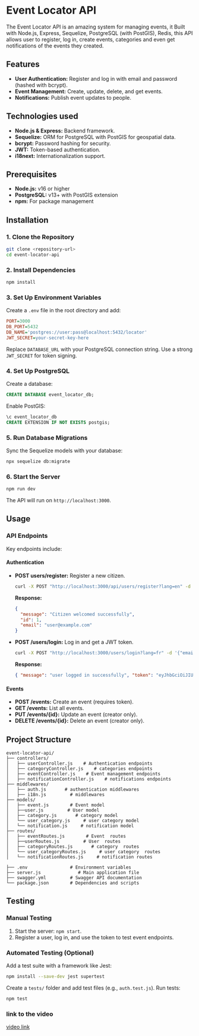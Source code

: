 # Event Locator API

The Event Locator API is an amazing system for managing events, it Built with Node.js, Express, Sequelize, PostgreSQL (with PostGIS), Redis, this API allows user to register, log in, create events, categories and even get notifications of the events they created.

## Features

- **User Authentication:** Register and log in with email and password (hashed with bcrypt).
- **Event Management:** Create, update, delete, and get events.
- **Notifications:** Publish event updates to people.
  

## Technologies used

- **Node.js & Express:** Backend framework.
- **Sequelize:** ORM for PostgreSQL with PostGIS for geospatial data.
- **bcrypt:** Password hashing for security.
- **JWT:** Token-based authentication.
- **i18next:** Internationalization support.
  

## Prerequisites

- **Node.js:** v16 or higher
- **PostgreSQL:** v13+ with PostGIS extension
- **npm:** For package management

## Installation

### 1. Clone the Repository

```bash
git clone <repository-url>
cd event-locator-api
```

### 2. Install Dependencies

```bash
npm install
```

### 3. Set Up Environment Variables

Create a `.env` file in the root directory and add:

```ini
PORT=3000
DB_PORT=5432
DB_NAME='postgres://user:pass@localhost:5432/locator'
JWT_SECRET=your-secret-key-here
```

Replace `DATABASE_URL` with your PostgreSQL connection string. Use a strong `JWT_SECRET` for token signing.

### 4. Set Up PostgreSQL

Create a database:

```sql
CREATE DATABASE event_locator_db;
```

Enable PostGIS:

```sql
\c event_locator_db
CREATE EXTENSION IF NOT EXISTS postgis;
```

### 5. Run Database Migrations

Sync the Sequelize models with your database:

```bash
npx sequelize db:migrate
```

### 6. Start the Server

```bash
npm run dev
```

The API will run on `http://localhost:3000`.

## Usage

### API Endpoints

Key endpoints include:

#### Authentication

- **POST users/register:** Register a new citizen.
  ```bash
  curl -X POST "http://localhost:3000/api/users/register?lang=en" -d '{"username": username, "email": "user@example.com", "password": "Pass23!", "location": "Kigali, Rwanda","language_preference": "fr"}' -H "Content-Type: application/json"
  ```
  **Response:**
  ```json
  {
    "message": "Citizen welcomed successfully",
    "id": 1,
    "email": "user@example.com"
  }
  ```
- **POST /users/login:** Log in and get a JWT token.
  ```bash
  curl -X POST "http://localhost:3000/users/login?lang=fr" -d '{"email": "user@example.com", "password": "Pass23!"}' -H "Content-Type: application/json"
  ```
  **Response:**
  ```json
  { "message": "user logged in successfully", "token": "eyJhbGciOiJIUzI1NiIs..." }
  ```

#### Events

- **POST /events:** Create an event (requires token).
- **GET /events:** List all events.
- **PUT /events/{id}:** Update an event (creator only).
- **DELETE /events/{id}:** Delete an event (creator only).


## Project Structure

```
event-locator-api/
├── controllers/
│   ├── userController.js    # Authentication endpoints
│   ├── categoryController.js    # categories endpoints
│   ├── eventController.js    # Event management endpoints
│   ├── notificationController.js    # notifications endpoints
├── middlewares/
│   ├── auth.js       # authentication middlewares
│   ├── i18n.js         # middlewares
├── models/
│   ├── event.js        # Event model
│   ├──user.js         # User model
│   ├── category.js       # category model
│   └── user_category.js     # user category model
│   └── notification.js     # notification model
├── routes/
│   ├── eventRoutes.js        # Event  routes
│   ├──userRoutes.js         # User  routes
│   ├── categoryRoutes.js       # category  routes
│   └── user_categoryRoutes.js     # user category  routes
│   └── notificationRoutes.js     # notification routes

├── .env                # Environment variables
├── server.js              # Main application file
├── swagger.yml         # Swagger API documentation
└── package.json        # Dependencies and scripts
```

## Testing

### Manual Testing

1. Start the server: `npm start`.
2. Register a user, log in, and use the token to test event endpoints.

### Automated Testing (Optional)

Add a test suite with a framework like Jest:

```bash
npm install --save-dev jest supertest
```

Create a `tests/` folder and add test files (e.g., `auth.test.js`). Run tests:

```bash
npm test
```

### link to the video

[video link](https://youtu.be/rHwtTVPi5xA)
